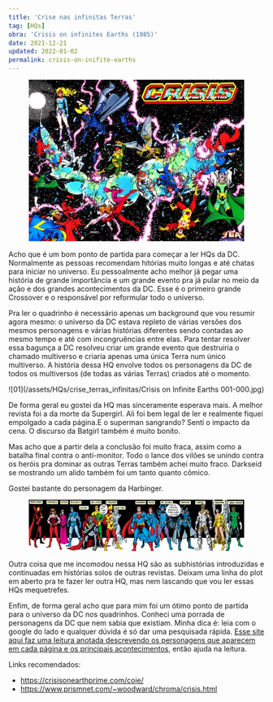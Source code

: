 ```yaml
---
title: 'Crise nas infinitas Terras'
tag: [HQs]
obra: 'Crisis on infinites Earths (1985)'
date: 2021-12-21
updated: 2022-01-02
permalink: crisis-on-inifite-earths
---
```


<figure><img src="assets/img/Crisis-on-Infinite-Earths-dc-comics.webp" alt="Capa/poster da revista"></figure>

Acho que é um bom ponto de partida para começar a ler HQs da DC. Normalmente as pessoas recomendam hitórias muito longas e até chatas para iniciar no universo. Eu pessoalmente acho melhor já pegar uma história de grande importância e um grande evento pra já pular no meio da ação e dos grandes acontecimentos da DC. Esse é o primeiro grande Crossover e o responsável por reformular todo o universo.

Pra ler o quadrinho é necessário apenas um background que vou resumir agora mesmo: o universo da DC estava repleto de várias versões dos mesmos personagens e várias histórias diferentes sendo contadas ao mesmo tempo e até com incongruências entre elas. Para tentar resolver essa bagunça a DC resolveu criar um grande evento que destruiria o chamado multiverso e criaria apenas uma única Terra num único multiverso. A história dessa HQ envolve todos os personagens da DC de todos os multiversos (de todas as várias Terras) criados até o momento.

![01](/assets/HQs/crise_terras_infinitas/Crisis on Infinite Earths 001-000.jpg)

De forma geral eu gostei da HQ mas sinceramente esperava mais. A melhor revista foi a da morte da Supergirl. Ali foi bem legal de ler e realmente fiquei empolgado a cada página.E o superman sangrando? Senti o impacto da cena. O discurso da Batgirl também é muito bonito.

Mas acho que a partir dela a conclusão foi muito fraca, assim como a batalha final contra o anti-monitor. Todo o lance dos vilões se unindo contra os heróis pra dominar as outras Terras também achei muito fraco. Darkseid se mostrando um alido também foi um tanto quanto cômico.

Gostei bastante do personagem da Harbinger.

<figure><img src="assets/img/personagens-dc-crisis.webp" alt="Vários personagens"></figure>

Outra coisa que me incomodou nessa HQ são as subhistórias introduzidas e continuadas em histórias solos de outras revistas. Deixam uma linha do plot em aberto pra te fazer ler outra HQ, mas nem lascando que vou ler essas HQs mequetrefes.

Enfim, de forma geral acho que para mim foi um ótimo ponto de partida para o universo da DC nos quadrinhos. Conheci uma porrada de personagens da DC que nem sabia que existiam. Minha dica é: leia com o google do lado e qualquer dúvida é só dar uma pesquisada rápida. [Esse site aqui faz uma leitura anotada descrevendo os personagens que aparecem em cada página e os principais acontecimentos](https://crisisonearthprime.com/coie/), então ajuda na leitura.

Links recomendados:

* <https://crisisonearthprime.com/coie/>
* <https://www.prismnet.com/~woodward/chroma/crisis.html>
